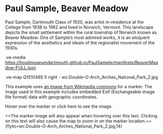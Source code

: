 # Paul Sample, Beaver Meadow

Paul Sample, Dartmouth Class of 1920, was artist in-residence at the College from 1938 to 1962 and lived in Norwich, Vermont. This landscape depicts the small settlement within the rural township of Norwich known as Beaver Meadow. One of Sample’s most admired works, it is an eloquent expression of the aesthetics and ideals of the regionalist movement of the 1930s. 

.ve-media https://hoodmuseumdartmouth.github.io/PaulSample/manifests/BeaverMeadow-FULL.json

.ve-map Q1510465 5 right
    - wc:Double-O-Arch_Arches_National_Park_2.jpg

This example uses [an image from Wikimedia commons](https://commons.wikimedia.org/wiki/File:Double-O-Arch_Arches_National_Park_2.jpg) for a marker.  The image used in this example includes embedded Exif (Exchangeable image file format) data with geographic coordinates.

Hover over the marker or click here to see the image.

==The marker image will also appear when hovering over this text.  Clicking on this text will also cause the map to zoom in on the marker location.=={flyto=wc:Double-O-Arch_Arches_National_Park_2.jpg,14}